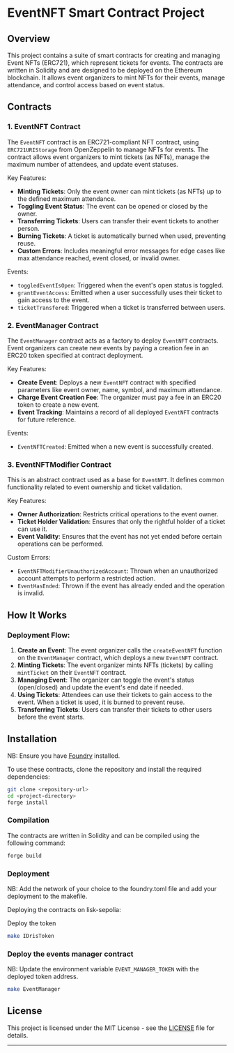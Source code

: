 # EventNFT Smart Contract Project

## Overview

This project contains a suite of smart contracts for creating and managing Event NFTs (ERC721), which represent tickets for events. The contracts are written in Solidity and are designed to be deployed on the Ethereum blockchain. It allows event organizers to mint NFTs for their events, manage attendance, and control access based on event status.

## Contracts

### 1. **EventNFT Contract**

The `EventNFT` contract is an ERC721-compliant NFT contract, using `ERC721URIStorage` from OpenZeppelin to manage NFTs for events. The contract allows event organizers to mint tickets (as NFTs), manage the maximum number of attendees, and update event statuses.

Key Features:

- **Minting Tickets**: Only the event owner can mint tickets (as NFTs) up to the defined maximum attendance.
- **Toggling Event Status**: The event can be opened or closed by the owner.
- **Transferring Tickets**: Users can transfer their event tickets to another person.
- **Burning Tickets**: A ticket is automatically burned when used, preventing reuse.
- **Custom Errors**: Includes meaningful error messages for edge cases like max attendance reached, event closed, or invalid owner.

Events:

- `toggledEventIsOpen`: Triggered when the event's open status is toggled.
- `grantEventAccess`: Emitted when a user successfully uses their ticket to gain access to the event.
- `ticketTransfered`: Triggered when a ticket is transferred between users.

### 2. **EventManager Contract**

The `EventManager` contract acts as a factory to deploy `EventNFT` contracts. Event organizers can create new events by paying a creation fee in an ERC20 token specified at contract deployment.

Key Features:

- **Create Event**: Deploys a new `EventNFT` contract with specified parameters like event owner, name, symbol, and maximum attendance.
- **Charge Event Creation Fee**: The organizer must pay a fee in an ERC20 token to create a new event.
- **Event Tracking**: Maintains a record of all deployed `EventNFT` contracts for future reference.

Events:

- `EventNFTCreated`: Emitted when a new event is successfully created.

### 3. **EventNFTModifier Contract**

This is an abstract contract used as a base for `EventNFT`. It defines common functionality related to event ownership and ticket validation.

Key Features:

- **Owner Authorization**: Restricts critical operations to the event owner.
- **Ticket Holder Validation**: Ensures that only the rightful holder of a ticket can use it.
- **Event Validity**: Ensures that the event has not yet ended before certain operations can be performed.

Custom Errors:

- `EventNFTModifierUnauthorizedAccount`: Thrown when an unauthorized account attempts to perform a restricted action.
- `EventHasEnded`: Thrown if the event has already ended and the operation is invalid.

## How It Works

### Deployment Flow:

1. **Create an Event**: The event organizer calls the `createEventNFT` function on the `EventManager` contract, which deploys a new `EventNFT` contract.
2. **Minting Tickets**: The event organizer mints NFTs (tickets) by calling `mintTicket` on their `EventNFT` contract.
3. **Managing Event**: The organizer can toggle the event's status (open/closed) and update the event's end date if needed.
4. **Using Tickets**: Attendees can use their tickets to gain access to the event. When a ticket is used, it is burned to prevent reuse.
5. **Transferring Tickets**: Users can transfer their tickets to other users before the event starts.

## Installation

NB: Ensure you have [Foundry](https://book.getfoundry.sh/) installed.

To use these contracts, clone the repository and install the required dependencies:

```bash
git clone <repository-url>
cd <project-directory>
forge install
```

### Compilation

The contracts are written in Solidity and can be compiled using the following command:

```bash
forge build
```

### Deployment

NB: Add the network of your choice to the foundry.toml file and add your deployment to the makefile.

Deploying the contracts on lisk-sepolia:

Deploy the token

```bash
make IDrisToken
```

### Deploy the events manager contract

NB: Update the environment variable `EVENT_MANAGER_TOKEN` with the deployed token address.

```bash
make EventManager
```

## License

This project is licensed under the MIT License - see the [LICENSE](LICENSE) file for details.

---

